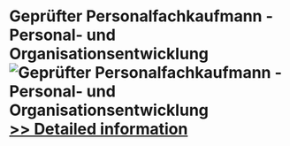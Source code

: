 # Geprüfter Personalfachkaufmann - Personal- und Organisationsentwicklung<br />![Geprüfter Personalfachkaufmann - Personal- und Organisationsentwicklung](https://mycommerce.akamaized.net/api/pimages/P300452399/BIG/300452399.JPG)<br />[>> Detailed information](https://secure.shareit.com/shareit/product.html?productid=300452399&affiliateid=200057808)